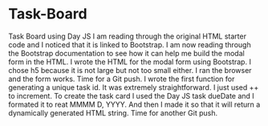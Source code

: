 # Task-Board
Task Board using Day JS
I am reading through the original HTML starter code and I noticed that it is linked to Bootstrap.
I am now reading through the Bootstrap documentation to see how it can help me build the modal form in the HTML. 
I wrote the HTML for the modal form using Bootstrap. 
I chose h5 because it is not large but not too small either.
I ran the browser and the form works. Time for a Git push. 
I wrote the first function for generating a unique task id. It was extremely straightforward. I just used ++ to increment. 
To create the task card I used the Day JS task dueDate and I formated it to reat MMMM D, YYYY. And then I made it so that it will 
return a dynamically generated HTML string. Time for another Git push. 

